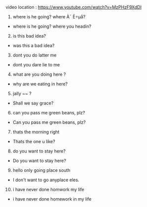 video location : https://www.youtube.com/watch?v=MzPHzF9XdDI

1. where is he going? where À¯ È÷µå?
- where is he going? where you headin?

2. is this bad idea?
- was this a bad idea?

3. dont you do latter me
- dont you dare lie to me

4. what are you doing here ?
- why are we eating in here?

5. jally ~~ ?
- Shall we say grace?

6. can you pass me green beans, plz?
- Can you pass me green beans, plz?

7. thats the morning right
- Thats the one u like?

8. do you want to stay here?
- Do you want to stay here?

9. hello only going place south
- I don't want to go anyplace eles.

10. i have never done homwork my life
- i have never done homework in my life
